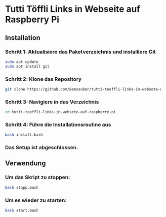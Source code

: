 # Tutti Töffli Links in Webseite auf Raspberry Pi

## Installation

### Schritt 1: Aktualisiere das Paketverzeichnis und installiere Git

```bash
sudo apt update
sudo apt install git
```

### Schritt 2: Klone das Repository

```bash
git clone https://github.com/Benzauber/tutti-toeffli-links-in-websete-auf-raspberry-pi.git
```

### Schritt 3: Navigiere in das Verzeichnis

```bash
cd tutti-toeffli-links-in-websete-auf-raspberry-pi
```

### Schritt 4: Führe die Installationsroutine aus

```bash
bash install.bash
```

### Das Setup ist abgeschlossen.


## Verwendung

### Um das Skript zu stoppen:

```bash
bash stopp.bash
```

### Um es wieder zu starten:

```bash
bash start.bash
```


